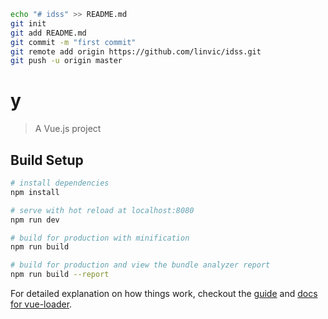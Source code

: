 ``` bash
echo "# idss" >> README.md
git init
git add README.md
git commit -m "first commit"
git remote add origin https://github.com/linvic/idss.git
git push -u origin master
```

# y

> A Vue.js project

## Build Setup

``` bash
# install dependencies
npm install

# serve with hot reload at localhost:8080
npm run dev

# build for production with minification
npm run build

# build for production and view the bundle analyzer report
npm run build --report
```

For detailed explanation on how things work, checkout the [guide](http://vuejs-templates.github.io/webpack/) and [docs for vue-loader](http://vuejs.github.io/vue-loader).
